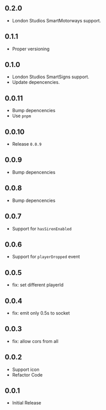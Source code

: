 ## 0.2.0

- London Studios SmartMotorways support.

## 0.1.1

- Proper versioning

## 0.1.0

- London Studios SmartSigns support.
- Update depencencies.

## 0.0.11

- Bump depencencies
- Use `pnpm`

## 0.0.10

- Release `0.0.9`

## 0.0.9

- Bump depencencies

## 0.0.8

- Bump depencencies

## 0.0.7

- Support for `hasSirenEnabled`

## 0.0.6

- Support for `playerDropped` event

## 0.0.5

- fix: set different playerId

## 0.0.4

- fix: emit only 0.5s to socket

## 0.0.3

- fix: allow cors from all

## 0.0.2

- Support icon
- Refactor Code

## 0.0.1

- Initial Release
